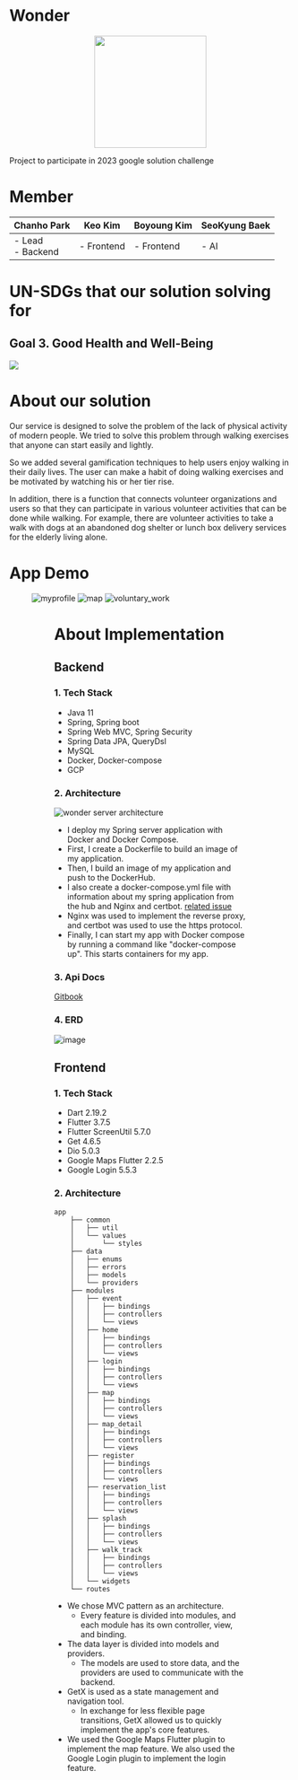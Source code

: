 # Wonder
<p align="center"><img src="https://res.cloudinary.com/startup-grind/image/upload/c_fill,dpr_2,f_auto,g_center,q_auto:good/v1/gcs/platform-data-dsc/contentbuilder/GDG-Bevy-ChapterThumbnail.png" height="200px" width="200px"></p>

Project to participate in 2023 google solution challenge

# Member
 Chanho Park                     | Keo Kim    | Boyoung Kim | SeoKyung Baek |
|------------------------|------------|-------------|---------------|
| - Lead <br/> - Backend | - Frontend | - Frontend  | - AI          |

# UN-SDGs that our solution solving for
## Goal 3. Good Health and Well-Being
<img src="https://user-images.githubusercontent.com/83508073/228183331-9a51e851-0ae2-474e-8511-6ae086b67a1d.png">


# About our solution
Our service is designed to solve the problem of the lack of physical activity of modern people. We tried to solve this problem through walking exercises that anyone can start easily and lightly. 
 
So we added several gamification techniques to help users enjoy walking in their daily lives. The user can make a habit of doing walking exercises and be motivated by watching his or her tier rise.

In addition, there is a function that connects volunteer organizations and users so that they can participate in various volunteer activities that can be done while walking. For example, there are volunteer activities to take a walk with dogs at an abandoned dog shelter or lunch box delivery services for the elderly living alone.


# App Demo

<figure class="third">

![myprofile](https://user-images.githubusercontent.com/83508073/228186679-5a72397b-2b11-4fcc-a433-f4f09133d66c.gif)
![map](https://user-images.githubusercontent.com/83508073/228186705-e6b85ba2-8c21-4ecf-a0da-2df0906322e5.gif)
![voluntary_work](https://user-images.githubusercontent.com/83508073/228186724-2b547cff-32a2-4dd2-bb73-bb65661ea250.gif)
<figure>

# About Implementation
## Backend
### 1. Tech Stack
- Java 11
- Spring, Spring boot
- Spring Web MVC, Spring Security
- Spring Data JPA, QueryDsl
- MySQL
- Docker, Docker-compose
- GCP

### 2. Architecture
![wonder server architecture](https://user-images.githubusercontent.com/83508073/223980536-cc1bd254-3910-43e4-a545-abeb4459b5b5.png)
- I deploy my Spring server application with Docker and Docker Compose.
- First, I create a Dockerfile to build an image of my application.
- Then, I build an image of my application and push to the DockerHub.
- I also create a docker-compose.yml file with information about my spring application from the hub and Nginx and certbot.
  [related issue](https://github.com/KUGODS-Wonder/Wonder-Backend/issues/8)
- Nginx was used to implement the reverse proxy, and certbot was used to use the https protocol.
- Finally, I can start my app with Docker compose by running a command like "docker-compose up". This starts containers for my app.


### 3. Api Docs
[Gitbook](https://cksgh1735.gitbook.io/wonder/)

### 4. ERD
![image](https://user-images.githubusercontent.com/83508073/226541680-70d95739-e328-4c81-8edf-c94f08548b5f.png)


## Frontend
### 1. Tech Stack
- Dart 2.19.2
- Flutter 3.7.5
- Flutter ScreenUtil 5.7.0
- Get 4.6.5
- Dio 5.0.3
- Google Maps Flutter 2.2.5
- Google Login 5.5.3


### 2. Architecture
```aidl
app
    ├── common
    │   ├── util
    │   └── values
    │       └── styles
    ├── data
    │   ├── enums
    │   ├── errors
    │   ├── models
    │   └── providers
    ├── modules
    │   ├── event
    │   │   ├── bindings
    │   │   ├── controllers
    │   │   └── views
    │   ├── home
    │   │   ├── bindings
    │   │   ├── controllers
    │   │   └── views
    │   ├── login
    │   │   ├── bindings
    │   │   ├── controllers
    │   │   └── views
    │   ├── map
    │   │   ├── bindings
    │   │   ├── controllers
    │   │   └── views
    │   ├── map_detail
    │   │   ├── bindings
    │   │   ├── controllers
    │   │   └── views
    │   ├── register
    │   │   ├── bindings
    │   │   ├── controllers
    │   │   └── views
    │   ├── reservation_list
    │   │   ├── bindings
    │   │   ├── controllers
    │   │   └── views
    │   ├── splash
    │   │   ├── bindings
    │   │   ├── controllers
    │   │   └── views
    │   ├── walk_track
    │   │   ├── bindings
    │   │   ├── controllers
    │   │   └── views
    │   └── widgets
    └── routes
```
- We chose MVC pattern as an architecture.
  - Every feature is divided into modules, and each module has its own controller, view, and binding.
- The data layer is divided into models and providers. 
  - The models are used to store data, and the providers are used to communicate with the backend.
- GetX is used as a state management and navigation tool. 
  - In exchange for less flexible page transitions, GetX allowed us to quickly implement the app's core features.
- We used the Google Maps Flutter plugin to implement the map feature. We also used the Google Login plugin to implement the login feature.